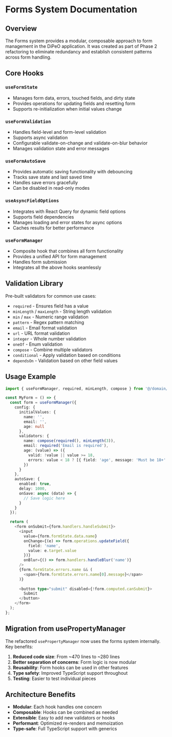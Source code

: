 # Forms System Documentation

## Overview

The Forms system provides a modular, composable approach to form management in the DiPeO application. It was created as part of Phase 2 refactoring to eliminate redundancy and establish consistent patterns across form handling.

## Core Hooks

### `useFormState`
- Manages form data, errors, touched fields, and dirty state
- Provides operations for updating fields and resetting form
- Supports re-initialization when initial values change

### `useFormValidation`
- Handles field-level and form-level validation
- Supports async validation
- Configurable validate-on-change and validate-on-blur behavior
- Manages validation state and error messages

### `useFormAutoSave`
- Provides automatic saving functionality with debouncing
- Tracks save state and last saved time
- Handles save errors gracefully
- Can be disabled in read-only modes

### `useAsyncFieldOptions`
- Integrates with React Query for dynamic field options
- Supports field dependencies
- Manages loading and error states for async options
- Caches results for better performance

### `useFormManager`
- Composite hook that combines all form functionality
- Provides a unified API for form management
- Handles form submission
- Integrates all the above hooks seamlessly

## Validation Library

Pre-built validators for common use cases:

- `required` - Ensures field has a value
- `minLength` / `maxLength` - String length validation
- `min` / `max` - Numeric range validation
- `pattern` - Regex pattern matching
- `email` - Email format validation
- `url` - URL format validation
- `integer` - Whole number validation
- `oneOf` - Enum validation
- `compose` - Combine multiple validators
- `conditional` - Apply validation based on conditions
- `dependsOn` - Validation based on other field values

## Usage Example

```typescript
import { useFormManager, required, minLength, compose } from '@/domain/diagram/forms';

const MyForm = () => {
  const form = useFormManager({
    config: {
      initialValues: {
        name: '',
        email: '',
        age: null
      },
      validators: {
        name: compose(required(), minLength(3)),
        email: required('Email is required'),
        age: (value) => ({
          valid: !value || value >= 18,
          errors: value < 18 ? [{ field: 'age', message: 'Must be 18+' }] : []
        })
      }
    },
    autoSave: {
      enabled: true,
      delay: 1000,
      onSave: async (data) => {
        // Save logic here
      }
    }
  });

  return (
    <form onSubmit={form.handlers.handleSubmit}>
      <input
        value={form.formState.data.name}
        onChange={(e) => form.operations.updateField({ 
          field: 'name', 
          value: e.target.value 
        })}
        onBlur={() => form.handlers.handleBlur('name')}
      />
      {form.formState.errors.name && (
        <span>{form.formState.errors.name[0].message}</span>
      )}
      
      <button type="submit" disabled={!form.computed.canSubmit}>
        Submit
      </button>
    </form>
  );
};
```

## Migration from usePropertyManager

The refactored `usePropertyManager` now uses the forms system internally. Key benefits:

1. **Reduced code size**: From ~470 lines to ~280 lines
2. **Better separation of concerns**: Form logic is now modular
3. **Reusability**: Form hooks can be used in other features
4. **Type safety**: Improved TypeScript support throughout
5. **Testing**: Easier to test individual pieces

## Architecture Benefits

- **Modular**: Each hook handles one concern
- **Composable**: Hooks can be combined as needed
- **Extensible**: Easy to add new validators or hooks
- **Performant**: Optimized re-renders and memoization
- **Type-safe**: Full TypeScript support with generics